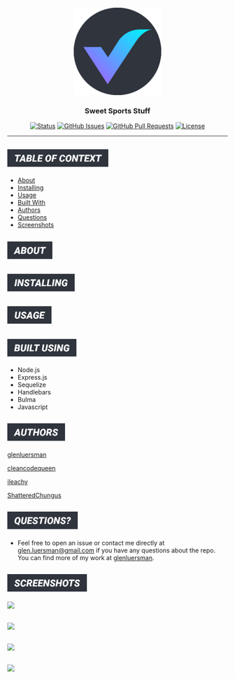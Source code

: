 <p align="center">
 <img width=200px height=200px src="public/images/logo-round-dark.png" alt="Project logo"></a>
</p>

<h3 align="center">Sweet Sports Stuff</h3>

<div align="center">

[![Status](https://img.shields.io/badge/status-active-success.svg)]()
[![GitHub Issues](https://img.shields.io/github/issues/glenluersman/sweet-sports-stuff.svg)](https://github.com/glenluersman/sweet-sports-stuff/issues)
[![GitHub Pull Requests](https://img.shields.io/github/issues-pr/glenluersman/sweet-sports-stuff.svg)](https://github.com/glenluersman/sweet-sports-stuff/pulls)
[![License](https://img.shields.io/badge/license-MIT-blue.svg)](/LICENSE)

</div>

---

## <img src="https://github.com/teamjuli0/readme-badges/blob/main/themes/clean-dark/menu-categories/table-of-context.png?raw=true" style="height: 40px">

- [About](#about)
- [Installing](#installing)
- [Usage](#usage)
- [Built With](#built_using)
- [Authors](#authors)
- [Questions](#questions)
- [Screenshots](#screenshots)

## <img id="about" src="https://github.com/teamjuli0/readme-badges/blob/main/themes/clean-dark/menu-categories/about.png?raw=true" style="height: 40px">

## <img id="installing" src="https://github.com/teamjuli0/readme-badges/blob/main/themes/clean-dark/menu-categories/installing.png?raw=true" style="height: 40px">

## <img id="usage" src="https://github.com/teamjuli0/readme-badges/blob/main/themes/clean-dark/menu-categories/usage.png?raw=true" style="height: 40px">

## <img id="built_using" src="https://github.com/teamjuli0/readme-badges/blob/main/themes/clean-dark/menu-categories/built-using.png?raw=true" style="height: 40px">

- Node.js
- Express.js
- Sequelize
- Handlebars
- Bulma
- Javascript

## <img id="authors" src="https://github.com/teamjuli0/readme-badges/blob/main/themes/clean-dark/menu-categories/authors.png?raw=true" style="height: 40px">

[glenluersman](https://github.com/glenluersman)

[cleancodequeen](https://github.com/cleancodequeen)

[ileachy](https://github.com/ileachy)

[ShatteredChungus](https://github.com/ShatteredChungus)

## <img id="questions" src="https://github.com/teamjuli0/readme-badges/blob/main/themes/clean-dark/menu-categories/questions-alt.png?raw=true" style="height: 40px">

- Feel free to open an issue or contact me directly at glen.luersman@gmail.com if you have any questions about the repo. You can find more of my work at [glenluersman](https://github.com/glenluersman/).

## <img id="screenshots" src="https://github.com/teamjuli0/readme-badges/blob/main/themes/clean-dark/menu-categories/screenshots.png?raw=true" style="height: 40px">

<img style="margin: 0 0 15px 0" src="./images/just-tech-news1.PNG" ></a>

<img style="margin: 0 0 15px 0" src="./images/just-tech-news2.PNG" ></a>

<img style="margin: 0 0 15px 0" src="./images/just-tech-news3.PNG" ></a>

<img style="margin: 0 0 15px 0" src="./images/just-tech-news4.PNG" ></a>

